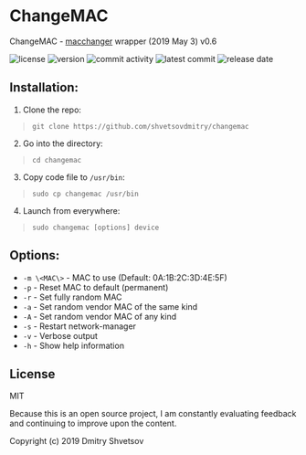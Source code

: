 # ChangeMAC

ChangeMAC - [macchanger](https://github.com/alobbs/macchanger) wrapper (2019 May 3) v0.6

![license](https://img.shields.io/github/license/shvetsovdmitry/changemac.svg?style=flat-square)
![version](https://img.shields.io/github/release/shvetsovdmitry/changemac.svg?style=flat-square)
![commit activity](https://img.shields.io/github/commit-activity/w/shvetsovdmitry/changemac.svg?style=flat-square)
![latest commit](https://img.shields.io/github/last-commit/shvetsovdmitry/changemac.svg?style=flat-square)
![release date](https://img.shields.io/github/release-date/shvetsovdmitry/changemac.svg?style=flat-square)

## Installation:

1) Clone the repo:
> `git clone https://github.com/shvetsovdmitry/changemac`

2) Go into the directory:
> `cd changemac`

3) Copy code file to `/usr/bin`:
> `sudo cp changemac /usr/bin`

4) Launch from everywhere:
> `sudo changemac [options] device`

## Options:

* `-m \<MAC\>` - MAC to use (Default: 0A:1B:2C:3D:4E:5F) 
* `-p` - Reset MAC to default (permanent) 
* `-r` - Set fully random MAC 
* `-a` - Set random vendor MAC of the same kind 
* `-A` - Set random vendor MAC of any kind 
* `-s` - Restart network-manager 
* `-v` - Verbose output 
* `-h` - Show help information

## License
MIT

Because this is an open source project, I am constantly evaluating feedback and continuing to improve upon the content.

Copyright (c) 2019 Dmitry Shvetsov
